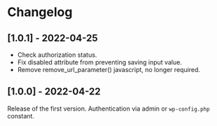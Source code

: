 # Changelog

## [1.0.1] - 2022-04-25

- Check authorization status.
- Fix disabled attribute from preventing saving input value.
- Remove remove_url_parameter() javascript, no longer required.

## [1.0.0] - 2022-04-22

Release of the first version. Authentication via admin or `wp-config.php` constant.
